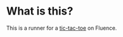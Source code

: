 # What is this?
This is a runner for a [tic-tac-toe](https://github.com/fluencelabs/fun/tree/master/tic-tac-toe) on Fluence.